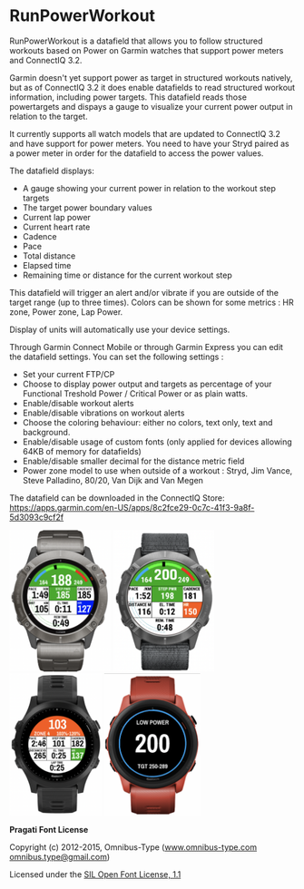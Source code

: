 # RunPowerWorkout

RunPowerWorkout is a datafield that allows you to follow structured workouts based on Power on Garmin watches that support power meters and ConnectIQ 3.2.

Garmin doesn't yet support power as target in structured workouts natively, but as of ConnectIQ 3.2 it does enable datafields to read structured workout information, including power targets. This datafield reads those powertargets and dispays a gauge to visualize your current power output in relation to the target. 

It currently supports all watch models that are updated to ConnectIQ 3.2 and have support for power meters. You need to have your Stryd paired as a power meter in order for the datafield to access the power values. 

The datafield displays:
* A gauge showing your current power in relation to the workout step targets
* The target power boundary values
* Current lap power
* Current heart rate
* Cadence
* Pace
* Total distance
* Elapsed time
* Remaining time or distance for the current workout step

This datafield will trigger an alert and/or vibrate if you are outside of the target range (up to three times). Colors can be shown for some metrics : HR zone, Power zone, Lap Power.

Display of units will automatically use your device settings.

Through Garmin Connect Mobile or through Garmin Express you can edit the datafield settings. You can set the following settings :
* Set your current FTP/CP
* Choose to display power output and targets as percentage of your Functional Treshold Power / Critical Power or as plain watts.
* Enable/disable workout alerts
* Enable/disable vibrations on workout alerts
* Choose the coloring behaviour: either no colors, text only, text and background.
* Enable/disable usage of custom fonts (only applied for devices allowing 64KB of memory for datafields)
* Enable/disable smaller decimal for the distance metric field
* Power zone model to use when outside of a workout : Stryd, Jim Vance, Steve Palladino, 80/20, Van Dijk and Van Megen

The datafield can be downloaded in the ConnectIQ Store:
https://apps.garmin.com/en-US/apps/8c2fce29-0c7c-41f3-9a8f-5d3093c9cf2f

<img src="doc/img/workout_metric.png" height="250">
<img src="doc/img/workout_metric_low_mem.png" height="250">
<img src="doc/img/outside_workout_statute.png" height="250">
<img src="doc/img/alert.png" height="250">


**Pragati Font License**

Copyright (c) 2012-2015, Omnibus-Type (www.omnibus-type.com omnibus.type@gmail.com)

Licensed under the [SIL Open Font License, 1.1](https://scripts.sil.org/cms/scripts/page.php?site_id=nrsi&id=OFL)